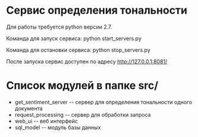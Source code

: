 # Сервис определения тональности
Для работы требуется python версии 2.7.

Команда для запуск сервиса:
	python start_servers.py

Команда для остановки сервиса:
	python stop_servers.py

После запуска сервис доступен по адресу http://127.0.0.1:8081/

# Список модулей в папке src/
- get_sentiment_server -- сервер для определения тональности одного документа
- request_processing -- сервер для обработки запроса
- web_ui -- веб интерфейс
- sql_model -- модуль базы данных
